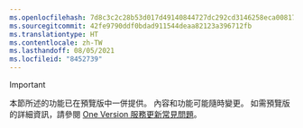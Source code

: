```yaml
---
ms.openlocfilehash: 7d8c3c2c28b53d017d49140844727dc292cd3146258eca00817dcb021056f863
ms.sourcegitcommit: 42fe9790ddf0bdad911544deaa82123a396712fb
ms.translationtype: HT
ms.contentlocale: zh-TW
ms.lasthandoff: 08/05/2021
ms.locfileid: "8452739"
---
```

> [!IMPORTANT]
> 本節所述的功能已在預覽版中一併提供。 內容和功能可能隨時變更。 如需預覽版的詳細資訊，請參閱 [One Version 服務更新常見問題](/dynamics365/unified-operations/fin-and-ops/get-started/one-version)。